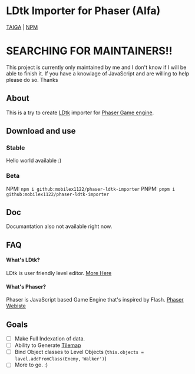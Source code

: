 # LDtk Importer for Phaser (Alfa)

[TAIGA](https://tree.taiga.io/project/mobilex1122-phaser-ldtk-importer) | [NPM](https://www.npmjs.com/package/phaser-ldtk-importer)

# SEARCHING FOR MAINTAINERS!!
This project is currently only maintained by me and I don't know if I will be able to finish it.
If you have a knowlage of JavaScript and are willing to help please do so. Thanks

## About
This is a try to create [LDtk](https://ldtk.io/) importer for [Phaser Game engine](https://phaser.io/).

## Download and use
### Stable
Hello world available :)
### Beta
NPM: `npm i github:mobilex1122/phaser-ldtk-importer`
PNPM: `pnpm i github:mobilex1122/phaser-ldtk-importer`

## Doc
Documantation also not available right now.

## FAQ
#### What's LDtk?
LDtk is user friendly level editor. [More Here](https://ldtk.io/about/)
#### What's Phaser?
Phaser is JavaScript based Game Engine that's inspired by Flash. [Phaser Webiste](https://phaser.io/)

## Goals

- [ ] Make Full Indexation of data.
- [ ] Ability to Generate [Tilemap](https://newdocs.phaser.io/docs/3.80.0/Phaser.Tilemaps.Tilemap)
- [ ] Bind Object classes to Level Objects (`this.objects = lavel.addFromClass(Enemy,'Walker')`)
- [ ] More to go. :)
